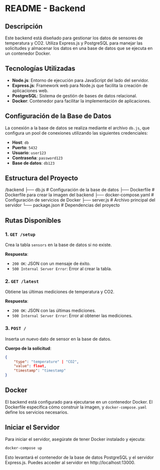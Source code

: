 # README - Backend

## Descripción

Este backend está diseñado para gestionar los datos de sensores de temperatura y CO2. Utiliza Express.js y PostgreSQL para manejar las solicitudes y almacenar los datos en una base de datos que se ejecuta en un contenedor Docker.

## Tecnologías Utilizadas

- **Node.js**: Entorno de ejecución para JavaScript del lado del servidor.
- **Express.js**: Framework web para Node.js que facilita la creación de aplicaciones web.
- **PostgreSQL**: Sistema de gestión de bases de datos relacional.
- **Docker**: Contenedor para facilitar la implementación de aplicaciones.

## Configuración de la Base de Datos

La conexión a la base de datos se realiza mediante el archivo `db.js`, que configura un pool de conexiones utilizando las siguientes credenciales:

- **Host**: `db`
- **Puerto**: `5432`
- **Usuario**: `user123`
- **Contraseña**: `password123`
- **Base de datos**: `db123`

## Estructura del Proyecto

/backend
    ├── db.js # Configuración de la base de datos
    ├── Dockerfile # Dockerfile para crear la imagen del backend
    ├── docker-compose.yaml # Configuración de servicios de Docker
    ├── server.js # Archivo principal del servidor
    └── package.json # Dependencias del proyecto


## Rutas Disponibles

### 1. `GET /setup`
Crea la tabla `sensors` en la base de datos si no existe.

**Respuesta**:
- `200 OK`: JSON con un mensaje de éxito.
- `500 Internal Server Error`: Error al crear la tabla.

### 2. `GET /latest`
Obtiene las últimas mediciones de temperatura y CO2.

**Respuesta**:
- `200 OK`: JSON con las últimas mediciones.
- `500 Internal Server Error`: Error al obtener las mediciones.

### 3. `POST /`
Inserta un nuevo dato de sensor en la base de datos.



**Cuerpo de la solicitud**:
```json
{
    "type": "temperature" | "CO2",
    "value": float,
    "timestamp": "timestamp"
}
```

## Docker

El backend está configurado para ejecutarse en un contenedor Docker. El Dockerfile especifica cómo construir la imagen, y `docker-compose.yaml` define los servicios necesarios.

## Iniciar el Servidor

Para iniciar el servidor, asegúrate de tener Docker instalado y ejecuta:

```bash
docker-compose up
```
Esto levantará el contenedor de la base de datos PostgreSQL y el servidor Express.js. Puedes acceder al servidor en http://localhost:13000.




